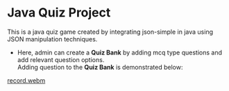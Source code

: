 # Java Quiz Project
This is a java quiz game created by integrating json-simple in java using JSON manipulation techniques.  <br />
- Here, admin can create a **Quiz Bank** by adding mcq type questions and add relevant question options.  <br />
Adding question to the **Quiz Bank** is demonstrated below: <br />


[record.webm](https://user-images.githubusercontent.com/85132422/198981180-5232d761-45fd-4008-877a-0ecd3b3ff602.webm)
